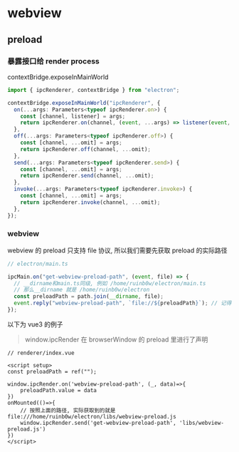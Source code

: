 # webview

## preload

### 暴露接口给 render process

contextBridge.exposeInMainWorld

```ts
import { ipcRenderer, contextBridge } from "electron";

contextBridge.exposeInMainWorld("ipcRenderer", {
  on(...args: Parameters<typeof ipcRenderer.on>) {
    const [channel, listener] = args;
    return ipcRenderer.on(channel, (event, ...args) => listener(event, ...args));
  },
  off(...args: Parameters<typeof ipcRenderer.off>) {
    const [channel, ...omit] = args;
    return ipcRenderer.off(channel, ...omit);
  },
  send(...args: Parameters<typeof ipcRenderer.send>) {
    const [channel, ...omit] = args;
    return ipcRenderer.send(channel, ...omit);
  },
  invoke(...args: Parameters<typeof ipcRenderer.invoke>) {
    const [channel, ...omit] = args;
    return ipcRenderer.invoke(channel, ...omit);
  },
});
```

### webview

webview 的 preload 只支持 file 协议, 所以我们需要先获取 preload 的实际路径

```ts
// electron/main.ts

ipcMain.on("get-webview-preload-path", (event, file) => {
  // __dirname和main.ts同级, 例如 /home/ruinb0w/electron/main.ts
  // 那么__dirname 就是 /home/ruinb0w/electron
  const preloadPath = path.join(__dirname, file);
  event.reply("webview-preload-path", `file://${preloadPath}`); // 记得加上file协议
});
```

以下为 vue3 的例子

> window.ipcRender 在 browserWindow 的 preload 里进行了声明

```vue3
// renderer/index.vue

<script setup>
const preloadPath = ref("");

window.ipcRender.on('webview-preload-path', (_, data)=>{
    preloadPath.value = data
})
onMounted(()=>{
    // 按照上面的路径, 实际获取到的就是 file:///home/ruinb0w/electron/libs/webview-preload.js
    window.ipcRender.send('get-webview-preload-path', 'libs/webview-preload.js')
})
</script>
```
